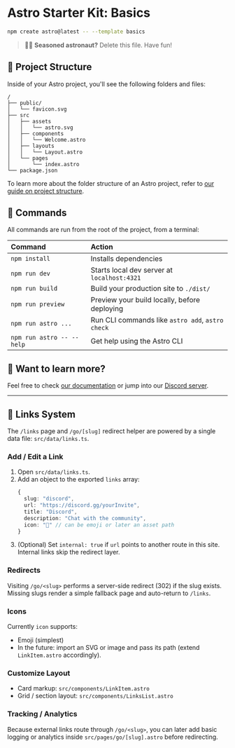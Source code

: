 # Astro Starter Kit: Basics

```sh
npm create astro@latest -- --template basics
```

> 🧑‍🚀 **Seasoned astronaut?** Delete this file. Have fun!

## 🚀 Project Structure

Inside of your Astro project, you'll see the following folders and files:

```text
/
├── public/
│   └── favicon.svg
├── src
│   ├── assets
│   │   └── astro.svg
│   ├── components
│   │   └── Welcome.astro
│   ├── layouts
│   │   └── Layout.astro
│   └── pages
│       └── index.astro
└── package.json
```

To learn more about the folder structure of an Astro project, refer to [our guide on project structure](https://docs.astro.build/en/basics/project-structure/).

## 🧞 Commands

All commands are run from the root of the project, from a terminal:

| Command                   | Action                                           |
| :------------------------ | :----------------------------------------------- |
| `npm install`             | Installs dependencies                            |
| `npm run dev`             | Starts local dev server at `localhost:4321`      |
| `npm run build`           | Build your production site to `./dist/`          |
| `npm run preview`         | Preview your build locally, before deploying     |
| `npm run astro ...`       | Run CLI commands like `astro add`, `astro check` |
| `npm run astro -- --help` | Get help using the Astro CLI                     |

## 👀 Want to learn more?

Feel free to check [our documentation](https://docs.astro.build) or jump into our [Discord server](https://astro.build/chat).

---

## 🔗 Links System

The `/links` page and `/go/[slug]` redirect helper are powered by a single data file: `src/data/links.ts`.

### Add / Edit a Link

1. Open `src/data/links.ts`.
2. Add an object to the exported `links` array:
   ```ts
   {
   	 slug: "discord",
   	 url: "https://discord.gg/yourInvite",
   	 title: "Discord",
   	 description: "Chat with the community",
   	 icon: "💬" // can be emoji or later an asset path
   }
   ```
3. (Optional) Set `internal: true` if `url` points to another route in this site. Internal links skip the redirect layer.

### Redirects

Visiting `/go/<slug>` performs a server-side redirect (302) if the slug exists. Missing slugs render a simple fallback page and auto-return to `/links`.

### Icons

Currently `icon` supports:

- Emoji (simplest)
- In the future: import an SVG or image and pass its path (extend `LinkItem.astro` accordingly).

### Customize Layout

- Card markup: `src/components/LinkItem.astro`
- Grid / section layout: `src/components/LinksList.astro`

### Tracking / Analytics

Because external links route through `/go/<slug>`, you can later add basic logging or analytics inside `src/pages/go/[slug].astro` before redirecting.
